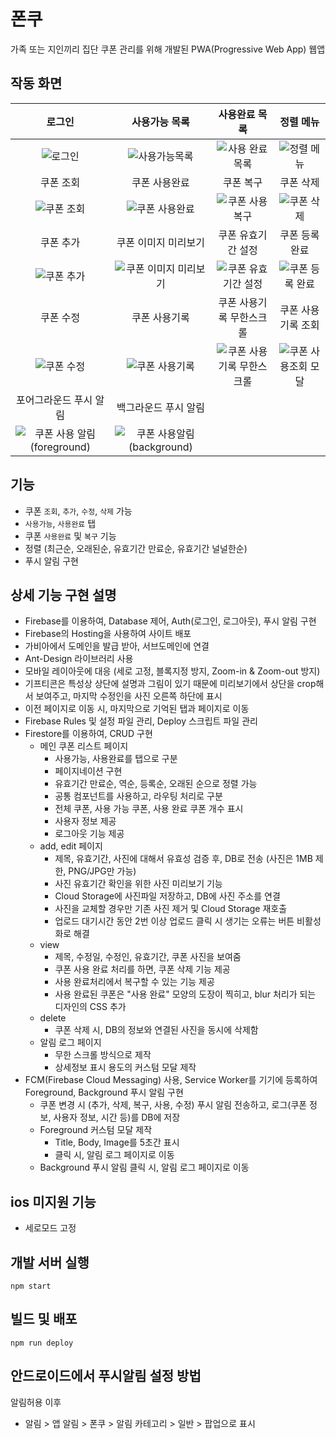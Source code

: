 # 폰쿠

가족 또는 지인끼리 집단 쿠폰 관리를 위해 개발된 PWA(Progressive Web App) 웹앱

## 작동 화면

|로그인|사용가능 목록|사용완료 목록|정렬 메뉴|
|:---:|:---:|:---:|:---:|
| ![로그인](https://github.com/syki66/poncoo/assets/59393359/5ffbed2d-cf89-41b4-8924-c7e9bd5b6bc6) | ![사용가능목록](https://github.com/syki66/poncoo/assets/59393359/d5d5a804-706b-46bd-96f5-95812739a2f1) | ![사용 완료 목록](https://github.com/syki66/poncoo/assets/59393359/42b2f3f9-8e23-44ee-9f59-4d613de8bc95) | ![정렬 메뉴](https://github.com/syki66/poncoo/assets/59393359/d66f1736-9a95-4766-8de3-0019a268279d) |
|쿠폰 조회|쿠폰 사용완료|쿠폰 복구|쿠폰 삭제|
|![쿠폰 조회](https://github.com/syki66/poncoo/assets/59393359/cfc4a547-6df7-406e-99cc-95d2208223af)|![쿠폰 사용완료](https://github.com/syki66/poncoo/assets/59393359/fe5ca1d2-bb19-48be-97e7-f6ea1ddd486a)|![쿠폰 사용복구](https://github.com/syki66/poncoo/assets/59393359/d6f38ae5-b692-43a1-bb0d-f04065eee2d4)|![쿠폰 삭제](https://github.com/syki66/poncoo/assets/59393359/065d954b-2d09-40f3-9537-3ea0097784ce)|
|쿠폰 추가|쿠폰 이미지 미리보기|쿠폰 유효기간 설정|쿠폰 등록 완료|
|![쿠폰 추가](https://github.com/syki66/poncoo/assets/59393359/970562e4-57fb-4ab2-b5f5-059df6b9c5d0)|![쿠폰 이미지 미리보기](https://github.com/syki66/poncoo/assets/59393359/8c6fbc5e-6281-451f-9a07-2ee2391a95ae)|![쿠폰 유효기간 설정](https://github.com/syki66/poncoo/assets/59393359/d4902e18-6fae-4c77-ac9b-7cf13ee11249)|![쿠폰 등록 완료](https://github.com/syki66/poncoo/assets/59393359/79ef15c9-85f7-4943-a1b7-4e6c3ef67dc1)|
|쿠폰 수정|쿠폰 사용기록|쿠폰 사용기록 무한스크롤|쿠폰 사용기록 조회|
|![쿠폰 수정](https://github.com/syki66/poncoo/assets/59393359/e1f1a74a-bae6-4852-b344-c6e2e01b4a52)|![쿠폰 사용기록](https://github.com/syki66/poncoo/assets/59393359/0d98b621-c751-446e-9747-f80ef5898752)|![쿠폰 사용기록 무한스크롤](https://github.com/syki66/poncoo/assets/59393359/33757b8e-41d7-4b0b-8b22-04f955e1a7ba)|![쿠폰 사용조회 모달](https://github.com/syki66/poncoo/assets/59393359/db731a3d-32f3-4ed9-8f7c-57da443335e2)|
| 포어그라운드 푸시 알림 | 백그라운드 푸시 알림|||
|![쿠폰 사용 알림 (foreground)](https://github.com/syki66/poncoo/assets/59393359/98e1a69e-585b-4b41-8853-852b1b1924e6)|![쿠폰 사용알림(background)](https://github.com/syki66/poncoo/assets/59393359/f564f654-5fac-4ba0-bcfb-915ce9399a2c)|||

## 기능

- 쿠폰 `조회`, `추가`, `수정`, `삭제` 가능
- `사용가능`, `사용완료` 탭
- 쿠폰 `사용완료` 및 `복구` 기능
- 정렬 (최근순, 오래된순, 유효기간 만료순, 유효기간 널널한순)
- 푸시 알림 구현

## 상세 기능 구현 설명

- Firebase를 이용하여, Database 제어, Auth(로그인, 로그아웃), 푸시 알림 구현
- Firebase의 Hosting을 사용하여 사이트 배포
- 가비아에서 도메인을 발급 받아, 서브도메인에 연결
- Ant-Design 라이브러리 사용
- 모바일 레이아웃에 대응 (세로 고정, 블록지정 방지, Zoom-in & Zoom-out 방지)
- 기프티콘은 특성상 상단에 설명과 그림이 있기 때문에 미리보기에서 상단을 crop해서 보여주고, 마지막 수정인을 사진 오른쪽 하단에 표시
- 이전 페이지로 이동 시, 마지막으로 기억된 탭과 페이지로 이동
- Firebase Rules 및 설정 파일 관리, Deploy 스크립트 파일 관리
- Firestore를 이용하여, CRUD 구현
  - 메인 쿠폰 리스트 페이지
    - 사용가능, 사용완료를 탭으로 구분
    - 페이지네이션 구현
    - 유효기간 만료순, 역순, 등록순, 오래된 순으로 정렬 가능
    - 공통 컴포넌트를 사용하고, 라우팅 처리로 구분
    - 전체 쿠폰, 사용 가능 쿠폰, 사용 완료 쿠폰 개수 표시
    - 사용자 정보 제공
    - 로그아웃 기능 제공
  - add, edit 페이지
    - 제목, 유효기간, 사진에 대해서 유효성 검증 후, DB로 전송 (사진은 1MB 제한, PNG/JPG만 가능)
    - 사진 유효기간 확인을 위한 사진 미리보기 기능
    - Cloud Storage에 사진파일 저장하고, DB에 사진 주소를 연결
    - 사진을 교체할 경우만 기존 사진 제거 및 Cloud Storage 재호출
    - 업로드 대기시간 동안 2번 이상 업로드 클릭 시 생기는 오류는 버튼 비활성화로 해결
  - view
    - 제목, 수정일, 수정인, 유효기간, 쿠폰 사진을 보여줌
    - 쿠폰 사용 완료 처리를 하면, 쿠폰 삭제 기능 제공
    - 사용 완료처리에서 복구할 수 있는 기능 제공
    - 사용 완료된 쿠폰은 "사용 완료" 모양의 도장이 찍히고, blur 처리가 되는 디자인의 CSS 추가
  - delete
    - 쿠폰 삭제 시, DB의 정보와 연결된 사진을 동시에 삭제함
  - 알림 로그 페이지
    - 무한 스크롤 방식으로 제작
    - 상세정보 표시 용도의 커스텀 모달 제작
- FCM(Firebase Cloud Messaging) 사용, Service Worker를 기기에 등록하여 Foreground, Background 푸시 알림 구현
  - 쿠폰 변경 시 (추가, 삭제, 복구, 사용, 수정) 푸시 알림 전송하고, 로그(쿠폰 정보, 사용자 정보, 시간 등)를 DB에 저장
  - Foreground 커스텀 모달 제작
    - Title, Body, Image를 5초간 표시
    - 클릭 시, 알림 로그 페이지로 이동
  - Background 푸시 알림 클릭 시, 알림 로그 페이지로 이동

## ios 미지원 기능

- 세로모드 고정

## 개발 서버 실행

```
npm start
```

## 빌드 및 배포

```
npm run deploy
```

## 안드로이드에서 푸시알림 설정 방법

알림허용 이후

- 알림 > 앱 알림 > 폰쿠 > 알림 카테고리 > 일반 > 팝업으로 표시
